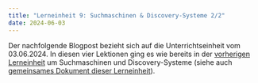 ```yaml
---
title: "Lerneinheit 9: Suchmaschinen & Discovery-Systeme 2/2"
date: 2024-06-03
---
```


Der nachfolgende Blogpost bezieht sich auf die Unterrichtseinheit vom 03.06.2024. In diesen vier Lektionen ging es wie bereits in der [vorherigen Lerneinheit](https://yara-wagner.github.io/lerntagebuch/2024/06/03/lerneinheit9.html) um Suchmaschinen und Discovery-Systeme (siehe auch [gemeinsames Dokument dieser Lerneinheit](https://pad.gwdg.de/5jn060c8RDC6WukTIuP5RQ)).

